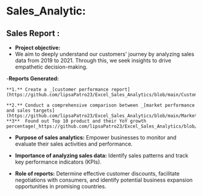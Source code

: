 # Sales_Analytic:
## Sales Report :


- **Project objective:**
- We aim to deeply understand our customers' journey by analyzing sales data from 2019 to 2021. Through this, we seek insights to drive empathetic decision-making.

-**Reports Generated:**

    **1.** Create a _[customer performance report](https://github.com/lipsaPatro23/Excel_Sales_Analytics/blob/main/Custome_Performance_Report.pdf)_

    **2.** Conduct a comprehensive comparison between _[market performance and sales targets](https://github.com/lipsaPatro23/Excel_Sales_Analytics/blob/main/Market_Performace_Report.pdf)_
    **3**  Found out Top 10 product and their YoY growth percentage(_https://github.com/lipsaPatro23/Excel_Sales_Analytics/blob/main/Top_10_Products.pdf_)

- **Purpose of sales analytics:** Empower businesses to monitor and evaluate their sales activities and performance.

- **Importance of analyzing sales data:** Identify sales patterns and track key performance indicators (KPIs).

- **Role of reports:** Determine effective customer discounts, facilitate negotiations with consumers, and identify potential business expansion opportunities in promising countries.
